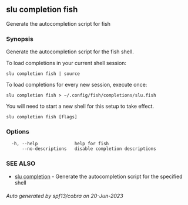 ## slu completion fish

Generate the autocompletion script for fish

### Synopsis

Generate the autocompletion script for the fish shell.

To load completions in your current shell session:

	slu completion fish | source

To load completions for every new session, execute once:

	slu completion fish > ~/.config/fish/completions/slu.fish

You will need to start a new shell for this setup to take effect.


```
slu completion fish [flags]
```

### Options

```
  -h, --help              help for fish
      --no-descriptions   disable completion descriptions
```

### SEE ALSO

* [slu completion](slu_completion.md)	 - Generate the autocompletion script for the specified shell

###### Auto generated by spf13/cobra on 20-Jun-2023
